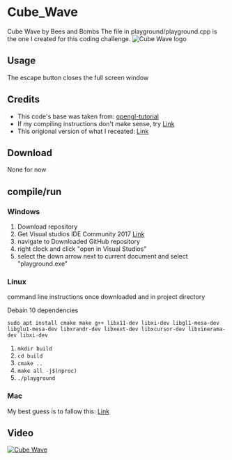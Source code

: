 # Cube_Wave
Cube Wave by Bees and Bombs
The file in playground/playground.cpp is the one I created for this coding challenge.
![Cube Wave logo](https://lugsole.github.io/Cube_Wave/picture.png)
## Usage
The escape button closes the full screen window
## Credits
 * This code's base was taken from: [opengl-tutorial](http://www.opengl-tutorial.org/)
 * If my compiling instructions don't make sense, try [Link](http://www.opengl-tutorial.org/beginners-tutorials/tutorial-1-opening-a-window/)
 * This origional version of what I receated: [Link](https://twitter.com/beesandbombs/status/940639806522085376)
## Download
None for now
## compile/run
### Windows
1. Download repository
2. Get Visual studios IDE Community 2017 [Link](https://www.visualstudio.com/vs/)
3. navigate to Downloaded GitHub repository
4. right clock and click "open in Visual Studios"
5. select the down arrow next to current document and select "playground.exe"
### Linux
command line instructions once downloaded and in project directory

Debain 10 dependencies 
```
sudo apt install cmake make g++ libx11-dev libxi-dev libgl1-mesa-dev libglu1-mesa-dev libxrandr-dev libxext-dev libxcursor-dev libxinerama-dev libxi-dev
```
1. `mkdir build`
2. `cd build`
3. `cmake ..`
4. `make all -j$(nproc)`
5. `./playground`
### Mac
My best guess is to fallow this: [Link](http://www.opengl-tutorial.org/beginners-tutorials/tutorial-1-opening-a-window/)
## Video
[![Cube Wave](https://lugsole.github.io/Cube_Wave/picture.png)](https://lugsole.github.io/Cube_Wave/video.mp4)
## 
